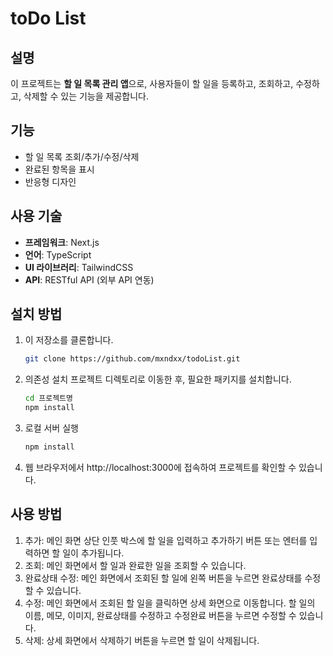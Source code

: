 # toDo List

## 설명

이 프로젝트는 **할 일 목록 관리 앱**으로, 사용자들이 할 일을 등록하고, 조회하고, 수정하고, 삭제할 수 있는 기능을 제공합니다.

## 기능

- 할 일 목록 조회/추가/수정/삭제
- 완료된 항목을 표시
- 반응형 디자인

## 사용 기술

- **프레임워크**: Next.js
- **언어**: TypeScript
- **UI 라이브러리**: TailwindCSS
- **API**: RESTful API (외부 API 연동)

## 설치 방법

1. 이 저장소를 클론합니다.

   ```bash
   git clone https://github.com/mxndxx/todoList.git

2. 의존성 설치
프로젝트 디렉토리로 이동한 후, 필요한 패키지를 설치합니다.

   ```bash
   cd 프로젝트명
   npm install

3. 로컬 서버 실행

   ```bash
   npm install
   
4. 웹 브라우저에서 http://localhost:3000에 접속하여 프로젝트를 확인할 수 있습니다.

## 사용 방법
1. 추가: 메인 화면 상단 인풋 박스에 할 일을 입력하고 추가하기 버튼 또는 엔터를 입력하면 할 일이 추가됩니다.
2. 조회: 메인 화면에서 할 일과 완료한 일을 조회할 수 있습니다.
3. 완료상태 수정: 메인 화면에서 조회된 할 일에 왼쪽 버튼을 누르면 완료상태를 수정할 수 있습니다.
4. 수정: 메인 화면에서 조회된 할 일을 클릭하면 상세 화면으로 이동합니다. 할 일의 이름, 메모, 이미지, 완료상태를 수정하고 수정완료 버튼을 누르면 수정할 수 있습니다.
5. 삭제: 상세 화면에서 삭제하기 버튼을 누르면 할 일이 삭제됩니다.

